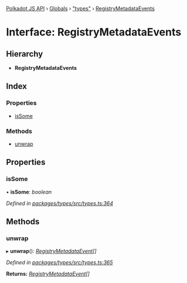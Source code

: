 [Polkadot JS API](../README.md) › [Globals](../globals.md) › ["types"](../modules/_types_.md) › [RegistryMetadataEvents](_types_.registrymetadataevents.md)

# Interface: RegistryMetadataEvents

## Hierarchy

* **RegistryMetadataEvents**

## Index

### Properties

* [isSome](_types_.registrymetadataevents.md#issome)

### Methods

* [unwrap](_types_.registrymetadataevents.md#unwrap)

## Properties

###  isSome

• **isSome**: *boolean*

*Defined in [packages/types/src/types.ts:364](https://github.com/polkadot-js/api/blob/da8ff51615/packages/types/src/types.ts#L364)*

## Methods

###  unwrap

▸ **unwrap**(): *[RegistryMetadataEvent](_types_.registrymetadataevent.md)[]*

*Defined in [packages/types/src/types.ts:365](https://github.com/polkadot-js/api/blob/da8ff51615/packages/types/src/types.ts#L365)*

**Returns:** *[RegistryMetadataEvent](_types_.registrymetadataevent.md)[]*
